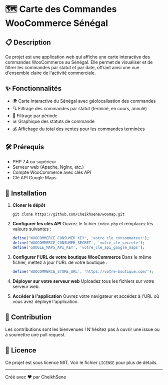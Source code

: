 # 🗺️ Carte des Commandes WooCommerce Sénégal

## 📋 Description
Ce projet est une application web qui affiche une carte interactive des commandes WooCommerce au Sénégal. Elle permet de visualiser et de filtrer les commandes par statut et par date, offrant ainsi une vue d'ensemble claire de l'activité commerciale.

## ✨ Fonctionnalités

- 🌍 Carte interactive du Sénégal avec géolocalisation des commandes
- 🔍 Filtrage des commandes par statut (terminé, en cours, annulé)
- 📅 Filtrage par période
- 📊 Graphique des statuts de commande
- 💰 Affichage du total des ventes pour les commandes terminées

## 🛠️ Prérequis

- PHP 7.4 ou supérieur
- Serveur web (Apache, Nginx, etc.)
- Compte WooCommerce avec clés API
- Clé API Google Maps

## 🚀 Installation

1. **Cloner le dépôt**
   ```
   git clone https://github.com/Cheikhsene/woomap.git
   ```

2. **Configurer les clés API**
   Ouvrez le fichier `index.php` et remplacez les valeurs suivantes :
   ```php
   define('WOOCOMMERCE_CONSUMER_KEY', 'votre_cle_consommateur');
   define('WOOCOMMERCE_CONSUMER_SECRET', 'votre_cle_secrete');
   define('GOOGLE_MAPS_API_KEY', 'votre_cle_api_google_maps');
   ```

3. **Configurer l'URL de votre boutique WooCommerce**
   Dans le même fichier, mettez à jour l'URL de votre boutique :
   ```php
   define('WOOCOMMERCE_STORE_URL', 'https://votre-boutique.com/');
   ```

4. **Déployer sur votre serveur web**
   Uploadez tous les fichiers sur votre serveur web.

5. **Accéder à l'application**
   Ouvrez votre navigateur et accédez à l'URL où vous avez déployé l'application.

## 🤝 Contribution

Les contributions sont les bienvenues ! N'hésitez pas à ouvrir une issue ou à soumettre une pull request.

## 📄 Licence

Ce projet est sous licence MIT. Voir le fichier `LICENSE` pour plus de détails.

---

Créé avec ❤️ par CheikhSene
